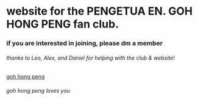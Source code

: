 # website for the PENGETUA EN. GOH HONG PENG fan club.

### if you are interested in joining, please dm a member
###### thanks to Leo, Alex, and Daniel for helping with the club & website!

[goh hong peng](https://user-images.githubusercontent.com/92282105/218597149-f07d3393-3f2c-43ac-a1df-8a57466f08f3.png)
###### goh hong peng loves you
